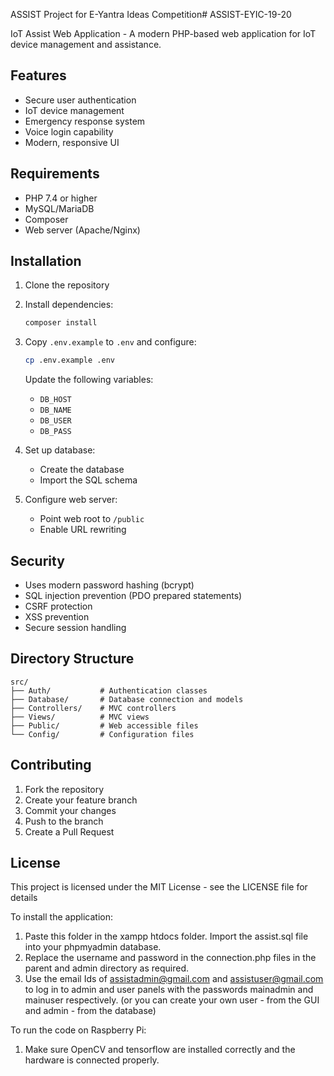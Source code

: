 ASSIST Project for E-Yantra Ideas Competition# ASSIST-EYIC-19-20

IoT Assist Web Application - A modern PHP-based web application for IoT device management and assistance.

## Features

- Secure user authentication
- IoT device management
- Emergency response system
- Voice login capability
- Modern, responsive UI

## Requirements

- PHP 7.4 or higher
- MySQL/MariaDB
- Composer
- Web server (Apache/Nginx)

## Installation

1. Clone the repository
2. Install dependencies:
   ```bash
   composer install
   ```

3. Copy `.env.example` to `.env` and configure:
   ```bash
   cp .env.example .env
   ```
   Update the following variables:
   - `DB_HOST`
   - `DB_NAME`
   - `DB_USER`
   - `DB_PASS`

4. Set up database:
   - Create the database
   - Import the SQL schema

5. Configure web server:
   - Point web root to `/public`
   - Enable URL rewriting

## Security

- Uses modern password hashing (bcrypt)
- SQL injection prevention (PDO prepared statements)
- CSRF protection
- XSS prevention
- Secure session handling

## Directory Structure

```
src/
├── Auth/           # Authentication classes
├── Database/       # Database connection and models
├── Controllers/    # MVC controllers
├── Views/          # MVC views
├── Public/         # Web accessible files
└── Config/         # Configuration files
```

## Contributing

1. Fork the repository
2. Create your feature branch
3. Commit your changes
4. Push to the branch
5. Create a Pull Request

## License

This project is licensed under the MIT License - see the LICENSE file for details

To install the application:

1. Paste this folder in the xampp htdocs folder. Import the assist.sql file into your phpmyadmin database.
2. Replace the username and password in the connection.php files in the parent and admin directory as required.
3. Use the email Ids of assistadmin@gmail.com and assistuser@gmail.com to log in to admin and user panels with the passwords mainadmin and mainuser respectively. (or you can create your own user - from the GUI and admin - from the database)

To run the code on Raspberry Pi:
1. Make sure OpenCV and tensorflow are installed correctly and the hardware is connected properly.
